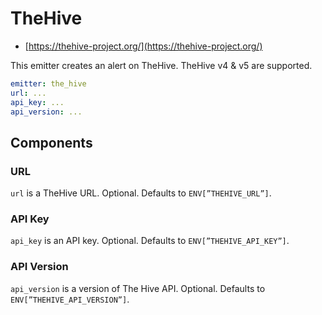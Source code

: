 # TheHive

- [https://thehive-project.org/](https://thehive-project.org/)

This emitter creates an alert on TheHive. TheHive v4 & v5 are supported.

```yaml
emitter: the_hive
url: ...
api_key: ...
api_version: ...
```

## Components

### URL

`url` is a TheHive URL. Optional. Defaults to `ENV[”THEHIVE_URL”]`.

### API Key

`api_key` is an API key. Optional. Defaults to `ENV[”THEHIVE_API_KEY”]`.

### API Version

`api_version` is a version of The Hive API. Optional. Defaults to `ENV[”THEHIVE_API_VERSION”]`.
